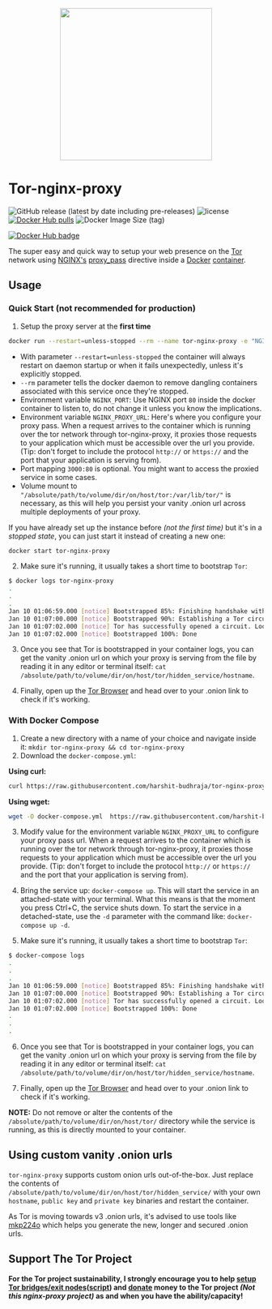 <p align="center">
  <img width="300px" src="https://upload.wikimedia.org/wikipedia/commons/8/8f/Tor_project_logo_hq.png">
</p>

# Tor-nginx-proxy

![GitHub release (latest by date including pre-releases)](https://img.shields.io/github/v/release/harshit-budhraja/tor-nginx-proxy?include_prereleases)
![license](https://img.shields.io/badge/license-GPLv3.0-brightgreen.svg?style=flat)
[![Docker Hub pulls](https://img.shields.io/docker/pulls/harshitbudhraja/tor-nginx-proxy.svg)](https://hub.docker.com/r/harshitbudhraja/tor-nginx-proxy/)
![Docker Image Size (tag)](https://img.shields.io/docker/image-size/harshitbudhraja/tor-nginx-proxy/latest)

[![Docker Hub badge](http://dockeri.co/image/harshitbudhraja/tor-nginx-proxy)](https://hub.docker.com/r/harshitbudhraja/tor-nginx-proxy/)

The super easy and quick way to setup your web presence on the [Tor](https://www.torproject.org) network using [NGINX's](https://www.nginx.com) [proxy_pass](https://dev.to/danielkun/nginx-everything-about-proxypass-2ona) directive inside a [Docker](https://en.wikipedia.org/wiki/Docker_(software)) [container](https://en.wikipedia.org/wiki/Container_(virtualization)).


## Usage

### Quick Start (not recommended for production)

1. Setup the proxy server at the **first time**

```sh
docker run --restart=unless-stopped --rm --name tor-nginx-proxy -e "NGINX_PORT=80" -e "NGINX_PROXY_URL=<YOUR_APP_URL>" -p 3000:80 -v "/absolute/path/to/volume/dir/on/host/tor:/var/lib/tor/" harshitbudhraja/tor-nginx-proxy:latest
```

- With parameter `--restart=unless-stopped` the container will always restart on daemon startup or when it fails unexpectedly, unless it's explicitly stopped.
- `--rm` parameter tells the docker daemon to remove dangling containers associated with this service once they're stopped.
- Environment variable `NGINX_PORT`: Use NGINX port `80` inside the docker container to listen to, do not change it unless you know the implications.
- Environment variable `NGINX_PROXY_URL`: Here's where you configure your proxy pass. When a request arrives to the container which is running over the tor network through tor-nginx-proxy, it proxies those requests to your application which must be accessible over the url you provide. (Tip: don't forget to include the protocol `http://` or `https://` and the port that your application is serving from).
- Port mapping `3000:80` is optional. You might want to access the proxied service in some cases.
- Volume mount to `"/absolute/path/to/volume/dir/on/host/tor:/var/lib/tor/"` is necessary, as this will help you persist your vanity .onion url across multiple deployments of your proxy.

If you have already set up the instance before *(not the first time)* but it's in a *stopped state*, you can just start it instead of creating a new one:

```sh
docker start tor-nginx-proxy
```

2. Make sure it's running, it usually takes a short time to bootstrap `Tor`:

```sh
$ docker logs tor-nginx-proxy
.
.
.
Jan 10 01:06:59.000 [notice] Bootstrapped 85%: Finishing handshake with first hop
Jan 10 01:07:00.000 [notice] Bootstrapped 90%: Establishing a Tor circuit
Jan 10 01:07:02.000 [notice] Tor has successfully opened a circuit. Looks like client functionality is working.
Jan 10 01:07:02.000 [notice] Bootstrapped 100%: Done
```

3. Once you see that Tor is bootstrapped in your container logs, you can get the vanity .onion url on which your proxy
is serving from the file by reading it in any editor or terminal itself: `cat /absolute/path/to/volume/dir/on/host/tor/hidden_service/hostname`.

4. Finally, open up the [Tor Browser](https://www.torproject.org/download/) and head over to your .onion link to check if it's working.

### With Docker Compose

1. Create a new directory with a name of your choice and navigate inside it: `mkdir tor-nginx-proxy && cd tor-nginx-proxy`
2. Download the `docker-compose.yml`:

**Using curl:**

```bash
curl https://raw.githubusercontent.com/harshit-budhraja/tor-nginx-proxy/master/docker-compose.yml --output docker-compose.yml
```

**Using wget:**

```bash
wget -O docker-compose.yml  https://raw.githubusercontent.com/harshit-budhraja/tor-nginx-proxy/master/docker-compose.yml
```

3. Modify value for the environment variable `NGINX_PROXY_URL` to configure your proxy pass url. When a request arrives to the container which is running over the tor network through tor-nginx-proxy, it proxies those requests to your application which must be accessible over the url you provide. (Tip: don't forget to include the protocol `http://` or `https://` and the port that your application is serving from).

4. Bring the service up: `docker-compose up`. This will start the service in an attached-state with your terminal. What this means is that the moment you press Ctrl+C, the service shuts down. To start the service in a detached-state, use the `-d` parameter with the command like: `docker-compose up -d`.

5. Make sure it's running, it usually takes a short time to bootstrap `Tor`:

```sh
$ docker-compose logs
.
.
.
Jan 10 01:06:59.000 [notice] Bootstrapped 85%: Finishing handshake with first hop
Jan 10 01:07:00.000 [notice] Bootstrapped 90%: Establishing a Tor circuit
Jan 10 01:07:02.000 [notice] Tor has successfully opened a circuit. Looks like client functionality is working.
Jan 10 01:07:02.000 [notice] Bootstrapped 100%: Done
.
.
.
```

6. Once you see that Tor is bootstrapped in your container logs, you can get the vanity .onion url on which your proxy
is serving from the file by reading it in any editor or terminal itself: `cat /absolute/path/to/volume/dir/on/host/tor/hidden_service/hostname`.

7. Finally, open up the [Tor Browser](https://www.torproject.org/download/) and head over to your .onion link to check if it's working.

**NOTE:** Do not remove or alter the contents of the `/absolute/path/to/volume/dir/on/host/tor/` directory while the service is running, as this is directly mounted to your container.


## Using custom vanity .onion urls

`tor-nginx-proxy` supports custom onion urls out-of-the-box. Just replace the contents of `/absolute/path/to/volume/dir/on/host/tor/hidden_service/` with your own `hostname`, `public key` and `private key` binaries and restart the container.

As Tor is moving towards v3 .onion urls, it's advised to use tools like [mkp224o](https://github.com/cathugger/mkp224o) which helps you generate the new, longer and secured .onion urls.


## Support The Tor Project

**For the Tor project sustainability, I strongly encourage you to help [setup Tor bridges/exit nodes](https://trac.torproject.org/projects/tor/wiki/TorRelayGuide)([**script**](https://github.com/PeterDaveHello/ubuntu-tor-simply-setup)) and [donate](https://donate.torproject.org/) money to the Tor project *(Not this nginx-proxy project)* as and when you have the ability/capacity!**